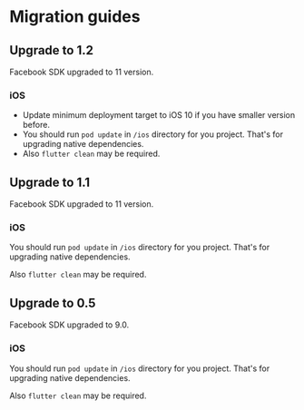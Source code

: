# Migration guides

## Upgrade to 1.2

Facebook SDK upgraded to 11 version.

### iOS

- Update minimum deployment target to iOS 10 if you have smaller version before.
- You should run `pod update` in `/ios` directory for you project. That's for upgrading native dependencies. 
- Also `flutter clean` may be required.

## Upgrade to 1.1

Facebook SDK upgraded to 11 version.

### iOS

You should run `pod update` in `/ios` directory for you project. That's for upgrading native dependencies.

Also `flutter clean` may be required.


## Upgrade to 0.5

Facebook SDK upgraded to 9.0.

### iOS

You should run `pod update` in `/ios` directory for you project. That's for upgrading native dependencies.

Also `flutter clean` may be required.
